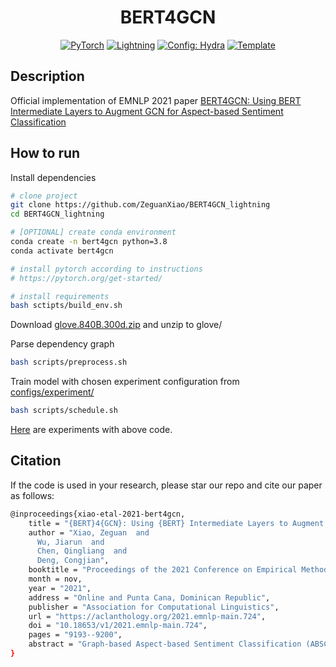 <div align="center">

# BERT4GCN

<a href="https://pytorch.org/get-started/locally/"><img alt="PyTorch" src="https://img.shields.io/badge/PyTorch-ee4c2c?logo=pytorch&logoColor=white"></a>
<a href="https://pytorchlightning.ai/"><img alt="Lightning" src="https://img.shields.io/badge/-Lightning-792ee5?logo=pytorchlightning&logoColor=white"></a>
<a href="https://hydra.cc/"><img alt="Config: Hydra" src="https://img.shields.io/badge/Config-Hydra-89b8cd"></a>
<a href="https://github.com/ashleve/lightning-hydra-template"><img alt="Template" src="https://img.shields.io/badge/-Lightning--Hydra--Template-017F2F?style=flat&logo=github&labelColor=gray"></a><br>


</div>

## Description

Official implementation of EMNLP 2021 paper [BERT4GCN: Using BERT Intermediate Layers to Augment GCN for Aspect-based Sentiment Classification](https://aclanthology.org/2021.emnlp-main.724)

## How to run

Install dependencies

```bash
# clone project
git clone https://github.com/ZeguanXiao/BERT4GCN_lightning
cd BERT4GCN_lightning

# [OPTIONAL] create conda environment
conda create -n bert4gcn python=3.8
conda activate bert4gcn

# install pytorch according to instructions
# https://pytorch.org/get-started/

# install requirements
bash sctipts/build_env.sh
```

Download [glove.840B.300d.zip](https://nlp.stanford.edu/projects/glove/) and unzip to glove/


Parse dependency graph
```bash
bash scripts/preprocess.sh
```

Train model with chosen experiment configuration from [configs/experiment/](configs/experiment/)

```bash
bash scripts/schedule.sh
```

[Here](http://1.15.185.201:8080/xzg/BERT4GCN-Lightning/table?workspace=user-xzg) are experiments with above code.

## Citation

If the code is used in your research, please star our repo and cite our paper as follows:
```bash
@inproceedings{xiao-etal-2021-bert4gcn,
    title = "{BERT}4{GCN}: Using {BERT} Intermediate Layers to Augment {GCN} for Aspect-based Sentiment Classification",
    author = "Xiao, Zeguan  and
      Wu, Jiarun  and
      Chen, Qingliang  and
      Deng, Congjian",
    booktitle = "Proceedings of the 2021 Conference on Empirical Methods in Natural Language Processing",
    month = nov,
    year = "2021",
    address = "Online and Punta Cana, Dominican Republic",
    publisher = "Association for Computational Linguistics",
    url = "https://aclanthology.org/2021.emnlp-main.724",
    doi = "10.18653/v1/2021.emnlp-main.724",
    pages = "9193--9200",
    abstract = "Graph-based Aspect-based Sentiment Classification (ABSC) approaches have yielded state-of-the-art results, expecially when equipped with contextual word embedding from pre-training language models (PLMs). However, they ignore sequential features of the context and have not yet made the best of PLMs. In this paper, we propose a novel model, BERT4GCN, which integrates the grammatical sequential features from the PLM of BERT, and the syntactic knowledge from dependency graphs. BERT4GCN utilizes outputs from intermediate layers of BERT and positional information between words to augment GCN (Graph Convolutional Network) to better encode the dependency graphs for the downstream classification. Experimental results demonstrate that the proposed BERT4GCN outperforms all state-of-the-art baselines, justifying that augmenting GCN with the grammatical features from intermediate layers of BERT can significantly empower ABSC models.",
}
```

